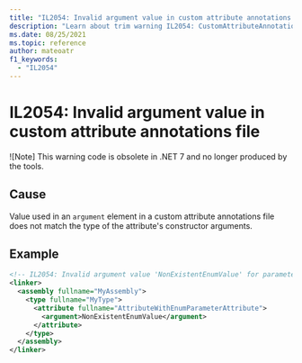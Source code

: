 ```yaml
---
title: "IL2054: Invalid argument value in custom attribute annotations file"
description: "Learn about trim warning IL2054: CustomAttributeAnnotationsInvalidArgument"
ms.date: 08/25/2021
ms.topic: reference
author: mateoatr
f1_keywords:
  - "IL2054"
---
```

# IL2054: Invalid argument value in custom attribute annotations file

![Note] This warning code is obsolete in .NET 7 and no longer produced by the tools.

## Cause

Value used in an `argument` element in a custom attribute annotations file does not match the type of the attribute's constructor arguments.

## Example

```xml
<!-- IL2054: Invalid argument value 'NonExistentEnumValue' for parameter of type 'MyEnumType' of attribute 'AttributeWithEnumParameterAttribute' -->
<linker>
  <assembly fullname="MyAssembly">
    <type fullname="MyType">
      <attribute fullname="AttributeWithEnumParameterAttribute">
        <argument>NonExistentEnumValue</argument>
      </attribute>
    </type>
  </assembly>
</linker>
```
